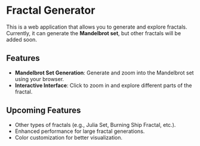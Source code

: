 # Fractal Generator

This is a web application that allows you to generate and explore fractals. Currently, it can generate the **Mandelbrot set**, but other fractals will be added soon.

## Features

- **Mandelbrot Set Generation**: Generate and zoom into the Mandelbrot set using your browser.
- **Interactive Interface**: Click to zoom in and explore different parts of the fractal.

## Upcoming Features

- Other types of fractals (e.g., Julia Set, Burning Ship Fractal, etc.).
- Enhanced performance for large fractal generations.
- Color customization for better visualization.
